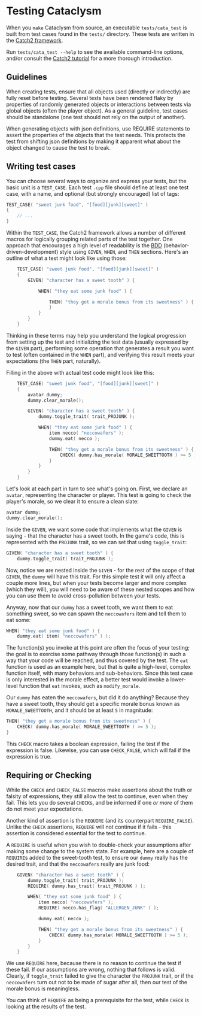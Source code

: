 # Testing Cataclysm

When you `make` Cataclysm from source, an executable `tests/cata_test` is built from test cases
found in the `tests/` directory. These tests are written in the
[Catch2 framework](https://github.com/catchorg/Catch2).

Run `tests/cata_test --help` to see the available command-line options, and/or consult the
[Catch2 tutorial](https://github.com/catchorg/Catch2/blob/devel/docs/tutorial.md) for a more
thorough introduction.

## Guidelines

When creating tests, ensure that all objects used (directly or indirectly) are fully reset before
testing. Several tests have been rendered flaky by properties of randomly generated objects or
interactions between tests via global objects (often the player object). As a general guideline,
test cases should be standalone (one test should not rely on the output of another).

When generating objects with json definitions, use REQUIRE statements to assert the properties of
the objects that the test needs. This protects the test from shifting json definitions by making it
apparent what about the object changed to cause the test to break.

## Writing test cases

You can choose several ways to organize and express your tests, but the basic unit is a `TEST_CASE`.
Each test `.cpp` file should define at least one test case, with a name, and optional (but strongly
encouraged) list of tags:

```cpp
TEST_CASE( "sweet junk food", "[food][junk][sweet]" )
{
    // ...
}
```

Within the `TEST_CASE`, the Catch2 framework allows a number of different macros for logically
grouping related parts of the test together. One approach that encourages a high level of
readability is the [BDD](https://en.wikipedia.org/wiki/Behavior-driven_development)
(behavior-driven-development) style using `GIVEN`, `WHEN`, and `THEN` sections. Here's an outline of
what a test might look like using those:

```cpp
    TEST_CASE( "sweet junk food", "[food][junk][sweet]" )
    {
        GIVEN( "character has a sweet tooth" ) {

            WHEN( "they eat some junk food" ) {

                THEN( "they get a morale bonus from its sweetness" ) {
                }
            }
        }
    }
```

Thinking in these terms may help you understand the logical progression from setting up the test and
initializing the test data (usually expressed by the `GIVEN` part), performing some operation that
generates a result you want to test (often contained in the `WHEN` part), and verifying this result
meets your expectations (the `THEN` part, naturally).

Filling in the above with actual test code might look like this:

```cpp
    TEST_CASE( "sweet junk food", "[food][junk][sweet]" )
    {
        avatar dummy;
        dummy.clear_morale();

        GIVEN( "character has a sweet tooth" ) {
            dummy.toggle_trait( trait_PROJUNK );

            WHEN( "they eat some junk food" ) {
                item necco( "neccowafers" );
                dummy.eat( necco );

                THEN( "they get a morale bonus from its sweetness" ) {
                    CHECK( dummy.has_morale( MORALE_SWEETTOOTH ) >= 5 );
                }
            }
        }
    }
```

Let's look at each part in turn to see what's going on. First, we declare an `avatar`, representing
the character or player. This test is going to check the player's morale, so we clear it to ensure a
clean slate:

```cpp
avatar dummy;
dummy.clear_morale();
```

Inside the `GIVEN`, we want some code that implements what the `GIVEN` is saying - that the
character has a sweet tooth. In the game's code, this is represented with the `PROJUNK` trait, so we
can set that using `toggle_trait`:

```cpp
GIVEN( "character has a sweet tooth" ) {
    dummy.toggle_trait( trait_PROJUNK );
```

Now, notice we are nested inside the `GIVEN` - for the rest of the scope of that `GIVEN`, the
`dummy` will have this trait. For this simple test it will only affect a couple more lines, but when
your tests become larger and more complex (which they will), you will need to be aware of these
nested scopes and how you can use them to avoid cross-pollution between your tests.

Anyway, now that our `dummy` has a sweet tooth, we want them to eat something sweet, so we can spawn
the `neccowafers` item and tell them to eat some:

```cpp
WHEN( "they eat some junk food" ) {
    dummy.eat( item( "neccowafers" ) );
```

The function(s) you invoke at this point are often the focus of your testing; the goal is to
exercise some pathway through those function(s) in such a way that your code will be reached, and
thus covered by the test. The `eat` function is used as an example here, but that is quite a
high-level, complex function itself, with many behaviors and sub-behaviors. Since this test case is
only interested in the morale effect, a better test would invoke a lower-level function that `eat`
invokes, such as `modify_morale`.

Our `dummy` has eaten the `neccowafers`, but did it do anything? Because they have a sweet tooth,
they should get a specific morale bonus known as `MORALE_SWEETTOOTH`, and it should be at least `5`
in magnitude:

```cpp
THEN( "they get a morale bonus from its sweetness" ) {
    CHECK( dummy.has_morale( MORALE_SWEETTOOTH ) >= 5 );
}
```

This `CHECK` macro takes a boolean expression, failing the test if the expression is false.
Likewise, you can use `CHECK_FALSE`, which will fail if the expression is true.

## Requiring or Checking

While the `CHECK` and `CHECK_FALSE` macros make assertions about the truth or falsity of
expressions, they still allow the test to continue, even when they fail. This lets you do several
`CHECK`s, and be informed if one _or more_ of them do not meet your expectations.

Another kind of assertion is the `REQUIRE` (and its counterpart `REQUIRE_FALSE`). Unlike the `CHECK`
assertions, `REQUIRE` will not continue if it fails - this assertion is considered essential for the
test to continue.

A `REQUIRE` is useful when you wish to double-check your assumptions after making some change to the
system state. For example, here are a couple of `REQUIRE`s added to the sweet-tooth test, to ensure
our `dummy` really has the desired trait, and that the `neccowafers` really are junk food:

```cpp
    GIVEN( "character has a sweet tooth" ) {
        dummy.toggle_trait( trait_PROJUNK );
        REQUIRE( dummy.has_trait( trait_PROJUNK ) );

        WHEN( "they eat some junk food" ) {
            item necco( "neccowafers" );
            REQUIRE( necco.has_flag( "ALLERGEN_JUNK" ) );

            dummy.eat( necco );

            THEN( "they get a morale bonus from its sweetness" ) {
                CHECK( dummy.has_morale( MORALE_SWEETTOOTH ) >= 5 );
            }
        }
    }
```

We use `REQUIRE` here, because there is no reason to continue the test if these fail. If our
assumptions are wrong, nothing that follows is valid. Clearly, if `toggle_trait` failed to give the
character the `PROJUNK` trait, or if the `neccowafers` turn out not to be made of sugar after all,
then our test of the morale bonus is meaningless.

You can think of `REQUIRE` as being a prerequisite for the test, while `CHECK` is looking at the
results of the test.
